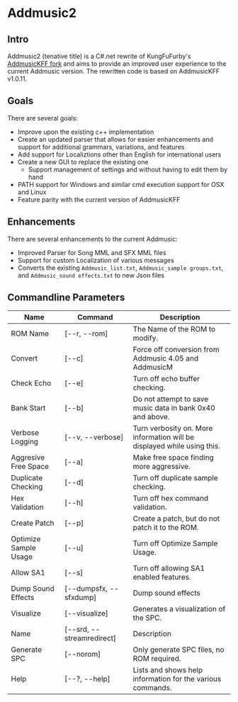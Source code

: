 # Addmusic2

## Intro

Addmusic2 (tenative title) is a C#.net rewrite of KungFuFurby's [AddmusicKFF fork](https://github.com/KungFuFurby/AddMusicKFF) and aims to provide an improved user experience to the current Addmusic version. The rewritten code is based on AddmusicKFF v1.0.11. 

## Goals

There are several goals:
- Improve upon the existing c++ implementation
- Create an updated parser that allows for easier enhancements and support for additional grammars, variations, and features
- Add support for Localiztions other than English for international users
- Create a new GUI to replace the existing one
    - Support management of settings and without having to edit them by hand
- PATH support for Windows and similar cmd execution support for OSX and Linux
- Feature parity with the current version of AddmusicKFF

## Enhancements

There are several enhancements to the current Addmusic:
- Improved Parser for Song MML and SFX MML files
- Support for custom Localization of various messages
- Converts the existing `Addmusic_list.txt`, `Addmusic_sample groups.txt`, and `Addmusic_sound effects.txt` to new Json files

## Commandline Parameters

| Name | Command | Description |
| --- | --- | --- |
| ROM Name | [--r, --rom] | The Name of the ROM to modify. |
| Convert | [--c] | Force off conversion from Addmusic 4.05 and AddmusicM |
| Check Echo | [--e] | Turn off echo buffer checking. |
| Bank Start | [--b] |Do not attempt to save music data in bank 0x40 and above. |
| Verbose Logging | [--v, --verbose] | Turn verbosity on.  More information will be displayed while using this.|
| Aggresive Free Space | [--a] | Make free space finding more aggressive. |
| Duplicate Checking | [--d] | Turn off duplicate sample checking. |
| Hex Validation | [--h] | Turn off hex command validation. |
| Create Patch | [--p] | Create a patch, but do not patch it to the ROM. |
| Optimize Sample Usage | [--u] | Turn off Optimize Sample Usage. |
| Allow SA1 | [--s] | Turn off allowing SA1 enabled features. |
| Dump Sound Effects | [--dumpsfx, --sfxdump] | Dump sound effects |
| Visualize | [--visualize] | Generates a visualization of the SPC. |
| Name | [--srd, --streamredirect] | Description |
| Generate SPC | [--norom] | Only generate SPC files, no ROM required. |
| Help | [--?, --help] | Lists and shows help information for the various commands. |
